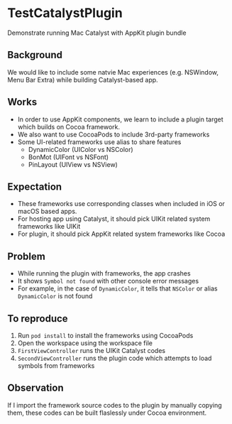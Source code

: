 # TestCatalystPlugin
Demonstrate running Mac Catalyst with AppKit plugin bundle

## Background
We would like to include some natvie Mac experiences (e.g. NSWindow, Menu Bar Extra) while building Catalyst-based app.

## Works
- In order to use AppKit components, we learn to include a plugin target which builds on Cocoa framework.
- We also want to use CocoaPods to include 3rd-party frameworks
- Some UI-related frameworks use alias to share features
  - DynamicColor (UIColor vs NSColor)
  - BonMot (UIFont vs NSFont)
  - PinLayout (UIView vs NSView)

## Expectation
- These frameworks use corresponding classes when included in iOS or macOS based apps.
- For hosting app using Catalyst, it should pick UIKit related system frameworks like UIKit
- For plugin, it should pick AppKit related system frameworks like Cocoa

## Problem
- While running the plugin with frameworks, the app crashes
- It shows `Symbol not found` with other console error messages
- For example, in the case of `DynamicColor`, it tells that `NSColor` or alias `DynamicColor` is not found

## To reproduce
1. Run `pod install` to install the frameworks using CocoaPods
2. Open the workspace using the workspace file
3. `FirstViewController` runs the UIKit Catalyst codes
4. `SecondViewController` runs the plugin code which attempts to load symbols from frameworks

## Observation
If I import the framework source codes to the plugin by manually copying them, these codes can be built flaslessly under Cocoa environment.

